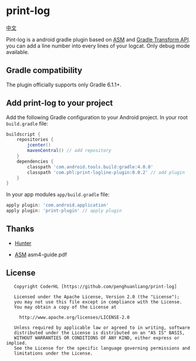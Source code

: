 # print-log

[中文](README_zh.md)

Pint-log is a android gradle plugin based on [ASM](https://asm.ow2.io/) and [Gradle Transform API](http://tools.android.com/tech-docs/new-build-system/transform-api).  you can add a line number into every lines of your logcat. Only debug mode available.

## Gradle compatibility

The plugin officially supports only Gradle 6.1.1+.

## Add print-log to your project

Add the following Gradle configuration to your Android project. In your root ``build.gradle`` file:

```groovy
buildscript {
    repositories {
        jcenter()
        mavenCentral() // add repository
    }
    dependencies {
        classpath 'com.android.tools.build:gradle:4.0.0'
        classpath 'com.phl:print-logline-plugin:0.0.2' // add plugin
    }
}
```

In your app modules ``app/build.gradle`` file:

```groovy
apply plugin: 'com.android.application'
apply plugin: 'print-plugin' // apply plugin
```

## Thanks

- [Hunter](https://github.com/Leaking/Hunter)

- [ASM](https://asm.ow2.io/asm4-guide.pdf) asm4-guide.pdf

## License

```
   Copyright CoderHL [https://github.com/penghuanliang/print-log]

   Licensed under the Apache License, Version 2.0 (the "License");
   you may not use this file except in compliance with the License.
   You may obtain a copy of the License at

     http://www.apache.org/licenses/LICENSE-2.0

   Unless required by applicable law or agreed to in writing, software
   distributed under the License is distributed on an "AS IS" BASIS,
   WITHOUT WARRANTIES OR CONDITIONS OF ANY KIND, either express or implied.
   See the License for the specific language governing permissions and
   limitations under the License.
```

